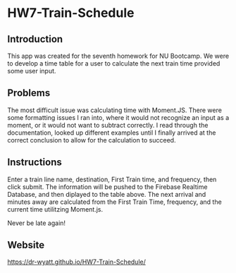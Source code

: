 # HW7-Train-Schedule

## Introduction
This app was created for the seventh homework for NU Bootcamp. We were to develop a time table for a user to calculate the next train time provided some user input.

## Problems 
The most difficult issue was calculating time with Moment.JS. There were some formatting issues I ran into, where it would not recognize an input as a moment, or it would not want to subtract correctly. I read through the documentation, looked up different examples until I finally arrived at the correct conclusion to allow for the calculation to succeed.

## Instructions
Enter a train line name, destination, First Train time, and frequency, then click submit.
The information will be pushed to the Firebase Realtime Database, and then diplayed to the table above. 
The next arrival and minutes away are calculated from the First Train Time, frequency, and the current time utilitzing Moment.js. 

Never be late again!

## Website
https://dr-wyatt.github.io/HW7-Train-Schedule/